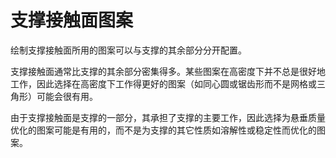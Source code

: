 支撑接触面图案
====
绘制支撑接触面所用的图案可以与支撑的其余部分分开配置。

支撑接触面通常比支撑的其余部分密集得多。某些图案在高密度下并不总是很好地工作，因此选择在高密度下工作得更好的图案（如同心圆或锯齿形而不是网格或三角形）可能会很有用。

由于支撑接触面是支撑的一部分，其承担了支撑的主要工作，因此选择为悬垂质量优化的图案可能是有用的，而不是为支撑的其它性质如溶解性或稳定性而优化的图案。
